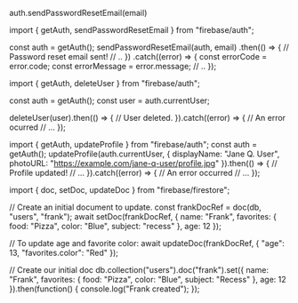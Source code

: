 auth.sendPasswordResetEmail(email)

import { getAuth, sendPasswordResetEmail } from "firebase/auth";

const auth = getAuth();
sendPasswordResetEmail(auth, email)
  .then(() => {
    // Password reset email sent!
    // ..
  })
  .catch((error) => {
    const errorCode = error.code;
    const errorMessage = error.message;
    // ..
  });


import { getAuth, deleteUser } from "firebase/auth";

const auth = getAuth();
const user = auth.currentUser;

deleteUser(user).then(() => {
  // User deleted.
}).catch((error) => {
  // An error ocurred
  // ...
});



import { getAuth, updateProfile } from "firebase/auth";
const auth = getAuth();
updateProfile(auth.currentUser, {
  displayName: "Jane Q. User", photoURL: "https://example.com/jane-q-user/profile.jpg"
}).then(() => {
  // Profile updated!
  // ...
}).catch((error) => {
  // An error occurred
  // ...
});








import { doc, setDoc, updateDoc } from "firebase/firestore"; 

// Create an initial document to update.
const frankDocRef = doc(db, "users", "frank");
await setDoc(frankDocRef, {
    name: "Frank",
    favorites: { food: "Pizza", color: "Blue", subject: "recess" },
    age: 12
});

// To update age and favorite color:
await updateDoc(frankDocRef, {
    "age": 13,
    "favorites.color": "Red"
});











// Create our initial doc
db.collection("users").doc("frank").set({
  name: "Frank",
  favorites: {
    food: "Pizza",
    color: "Blue",
    subject: "Recess"
  },
  age: 12
}).then(function() {
  console.log("Frank created");
});